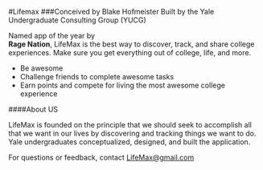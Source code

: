 #Lifemax
###Conceived by Blake Hofmeister
Built by the Yale Undergraduate Consulting Group (YUCG)

Named app of the year by  
**Rage Nation**, LifeMax is the best way to discover, 
track, and share college experiences. 
Make sure you get everything out of college, life, and more.

- Be awesome
- Challenge friends to complete awesome tasks
- Earn points and compete for living the most awesome college experience

####About US

LifeMax is founded on the principle that we should seek to accomplish all that we want in our lives by discovering and tracking things we want to do. Yale undergraduates conceptualized, designed, and built the application. 


For questions or feedback, contact LifeMax@gmail.com
